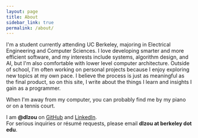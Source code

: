 ```yaml
---
layout: page
title: About
sidebar_link: true
permalink: /about/
---
```


I'm a student currently attending UC Berkeley, majoring in Electrical Engineering and Computer Sciences. I love developing smarter and more efficient software, and my interests include systems, algorithm design, and AI, but I'm also comfortable with lower level computer architecture. Outside of school, I'm often working on personal projects because I enjoy exploring new topics at my own pace. I believe the process is just as meaningful as the final product, so on this site, I write about the things I learn and insights I gain as a programmer.

When I'm away from my computer, you can probably find me by my piano or on a tennis court.

I am **@dlzou** on [GitHub](https://github.com/dlzou) and [LinkedIn](https://linkedin.com/in/dlzou).\
For serious inquiries or résumé requests, please email **dlzou at berkeley dot edu**.
